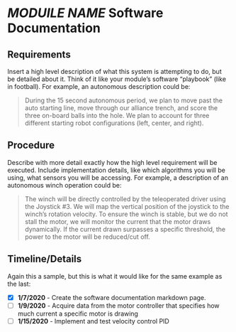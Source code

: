 # *MODUILE NAME* Software Documentation

## Requirements

Insert a high level description of what this system is attempting to do, but be detailed about it. Think of it like your module’s software “playbook” (like in football). For example, an autonomous description could be:

> During the 15 second autonomous period, we plan to move past the auto starting line, move through our alliance trench, and score the three on-board balls into the hole. We plan to account for three different starting robot configurations (left, center, and right).

## Procedure

Describe with more detail exactly how the high level requirement will be executed. Include implementation details, like which algorithms you will be using, what sensors you will be accessing. For example, a description of an autonomous winch operation could be:

> The winch will be directly controlled by the teleoperated driver using the Joystick #3. We will map the vertical position of the joystick to the winch’s rotation velocity. To ensure the winch is stable, but we do not stall the motor, we will monitor the current that the motor draws dynamically. If the current drawn surpasses a specific threshold, the power to the motor will be reduced/cut off.

## Timeline/Details

Again this a sample, but this is what it would like for the same example as the last:

- [x] **1/7/2020** - Create the software documentation markdown page.
- [ ] **1/9/2020** - Acquire data from the motor controller that specifies how much current a specific motor is drawing
- [ ] **1/15/2020** - Implement and test velocity control PID
